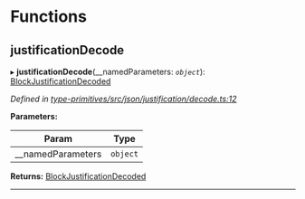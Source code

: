 

# Functions

<a id="justificationdecode"></a>

##  justificationDecode

▸ **justificationDecode**(__namedParameters: *`object`*): [BlockJustificationDecoded](_type_params_src_types_d_.md#blockjustificationdecoded)

*Defined in [type-primitives/src/json/justification/decode.ts:12](https://github.com/polkadot-js/api/blob/ef78f2a/packages/type-primitives/src/json/justification/decode.ts#L12)*

**Parameters:**

| Param | Type |
| ------ | ------ |
| __namedParameters | `object` |

**Returns:** [BlockJustificationDecoded](_type_params_src_types_d_.md#blockjustificationdecoded)

___

